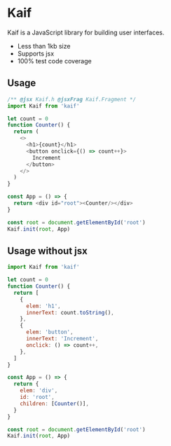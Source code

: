 # Kaif

Kaif is a JavaScript library for building user interfaces.

* Less than 1kb size
* Supports jsx
* 100% test code coverage

## Usage

```js
/** @jsx Kaif.h @jsxFrag Kaif.Fragment */
import Kaif from 'kaif'

let count = 0
function Counter() {
  return (
    <>
      <h1>{count}</h1>
      <button onclick={() => count++}>
        Increment
      </button>
    </>
  )
}

const App = () => {
  return <div id="root"><Counter/></div>
}

const root = document.getElementById('root')
Kaif.init(root, App)
```

## Usage without jsx


```js
import Kaif from 'kaif'

let count = 0
function Counter() {
  return [
    {
      elem: 'h1',
      innerText: count.toString(),
    },
    {
      elem: 'button',
      innerText: 'Increment',
      onclick: () => count++,
    },
  ]
}

const App = () => {
  return {
    elem: 'div',
    id: 'root',
    children: [Counter()], 
  }
}

const root = document.getElementById('root')
Kaif.init(root, App)
```
